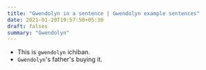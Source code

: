 ```yaml
---
title: "Gwendolyn in a sentence | Gwendolyn example sentences"
date: 2021-01-20T19:57:50+05:30
draft: falses
summary: "Gwendolyn"
---
```

- This is `gwendolyn` ichiban.
- `Gwendolyn`'s father's buying it.
                 
